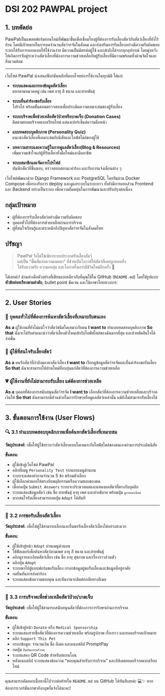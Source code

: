 # DSI 202 PAWPAL project

## 1. บทคัดย่อ 
PawPalเป็นแพลตฟอร์มออนไลน์ที่พัฒนาขึ้นเพื่อเชื่อมโยงผู้ที่ต้องการรับเลี้ยงสัตว์กับสัตว์เลี้ยงที่ยังไร้บ้าน โดยมีเป้าหมายในการลดจำนวนสัตว์จรจัดในสังคม และส่งเสริมการรับเลี้ยงอย่างมีความรับผิดชอบ ระบบได้รับการออกแบบให้ใช้งานง่าย มีความเป็นมิตรต่อผู้ใช้ และเข้าถึงได้จากทุกอุปกรณ์ โดยมุ่งหวังให้เกิดการจับคู่ระหว่างสัตว์เลี้ยงที่ต้องการความช่วยเหลือกับผู้รับเลี้ยงที่มีความพร้อมทั้งด้านจิตใจและสิ่งแวดล้อม

---

เว็บไซต์ PawPal นำเสนอฟังก์ชันหลักที่ตอบโจทย์การใช้งานในทุกมิติ ได้แก่:

- **ระบบแสดงและกรองข้อมูลสัตว์เลี้ยง**  
  แยกตามหมวดหมู่ เช่น เพศ อายุ สี ขนาด และสายพันธุ์

- **ระบบยื่นคำร้องขอรับเลี้ยง**  
  โปร่งใส พร้อมขั้นตอนตรวจสอบเพื่อประเมินความเหมาะสมของผู้รับเลี้ยง

- **ระบบบริจาคเพื่อช่วยเหลือสัตว์ป่วยหรือบาดเจ็บ (Donation Cases)**  
  ติดตามยอดบริจาคแบบเรียลไทม์ แสดงเปอร์เซ็นต์ความคืบหน้า

- **แบบทดสอบบุคลิกภาพ (Personality Quiz)**  
  แนะนำสัตว์เลี้ยงที่เหมาะสมกับนิสัยและไลฟ์สไตล์ของผู้ใช้

- **บทความสาระและความรู้ในการดูแลสัตว์เลี้ยง(Blog & Resources)**  
  เพิ่มความเข้าใจแก่ผู้ที่รับเลี้ยงทั้งมือใหม่และมืออาชีพ

- **ระบบสมาชิกและจัดการโปรไฟล์**  
  บันทึกสัตว์ที่ชื่นชอบ, ตรวจสอบสถานะคำร้อง และรับการแจ้งเตือนต่าง ๆ


เว็บไซต์พัฒนาด้วย Django Framework และ PostgreSQL โดยรันผ่าน Docker Compose เพื่อรองรับการ deploy และดูแลระบบในระยะยาว ทั้งยังมีการแยกส่วน Frontend และ Backend อย่างเป็นระบบ เพื่อความยืดหยุ่นในการพัฒนาและปรับปรุงต่อเนื่อง

## กลุ่มเป้าหมาย

- ผู้ที่ต้องการรับเลี้ยงสัตว์อย่างมีความรับผิดชอบ  
- บุคคลทั่วไปที่ต้องการช่วยเหลือผ่านการบริจาค  
- ผู้ที่สนใจเรียนรู้และตระหนักถึงปัญหาสัตว์จรจัดในสังคมไทย


## ปรัชญา

> PawPal จึงไม่ใช่เพียงระบบประกาศรับเลี้ยงสัตว์  
> แต่เป็น “พื้นที่แห่งความเมตตา” ที่ช่วยเปิดโอกาสให้สัตว์ที่เคยถูกทอดทิ้ง  
> ได้รับความรัก ความอบอุ่น และโอกาสในการมีชีวิตใหม่อีกครั้ง 🐾

ได้เลยค่ะ! ด้านล่างคือตัวอย่างที่เขียนแบบเดียวกับที่คุณใช้ใน GitHub (`README.md`) โดยใช้รูปแบบ **หัวข้อย่อยเรียงตามลำดับ**, bullet point ชัดเจน และใช้ภาษาไทยทางการ:

---

## 2. User Stories

### 🧠 บุคคลทั่วไปที่ต้องการค้นหาสัตว์เลี้ยงที่เหมาะกับตนเอง

**As a** ผู้ใช้งานที่ยังไม่แน่ใจว่าสัตว์ชนิดใดเหมาะกับตน
**I want to** ทำแบบทดสอบบุคลิกภาพ
**So that** ฉันจะได้รับคำแนะนำว่าสัตว์เลี้ยงตัวไหนเข้ากับไลฟ์สไตล์ของฉันมากที่สุด และช่วยตัดสินใจได้ง่ายขึ้น

### 🏡 ผู้ใช้ที่สนใจรับเลี้ยงสัตว์

**As a** คนรักสัตว์ที่กำลังมองหาสัตว์เลี้ยง
**I want to** เรียกดูข้อมูลสัตว์จรจัดและยื่นคำร้องขอรับเลี้ยง
**So that** ฉันจะสามารถให้บ้านใหม่ที่อบอุ่นแก่สัตว์ที่ต้องการความช่วยเหลือ

### 💗 ผู้ใช้งานที่ยังไม่สามารถรับเลี้ยง แต่ต้องการช่วยเหลือ

**As a** บุคคลที่ต้องการสนับสนุนสัตว์จรจัด
**I want to** เลือกสัตว์ที่ต้องการความช่วยเหลือและบริจาคเงินให้
**So that** ฉันสามารถมีส่วนช่วยในการรักษาหรือดูแลสัตว์เหล่านั้น แม้ยังไม่สามารถรับเลี้ยงได้

---

## 3. ขั้นตอนการใช้งาน (User Flows)

### 🔍 3.1 ทำแบบทดสอบบุคลิกภาพเพื่อค้นหาสัตว์เลี้ยงที่เหมาะสม

**วัตถุประสงค์:** เพื่อให้ผู้ใช้ทราบว่าสัตว์เลี้ยงแบบใดเหมาะกับไลฟ์สไตล์ของตนเองผ่านการประเมินนิสัย

**ขั้นตอน:**

* ผู้ใช้เข้าสู่เว็บไซต์ PawPal
* คลิกที่เมนู `Personality Test` จากแถบเมนูด้านบน
* ระบบจะแสดงคำถามจำนวน 5 ข้อ พร้อมตัวเลือก
* ผู้ใช้เลือกคำตอบให้ตรงกับพฤติกรรมหรือความชอบของตน
* เมื่อกดปุ่ม `Submit Answers` ระบบจะประมวลผลและแสดงผลสัตว์ที่ตรงกับบุคลิก
* ระบบแสดงข้อมูลสัตว์ เช่น ชื่อ สายพันธุ์ อายุ เพศ และคำอธิบาย พร้อมปุ่ม `ดูรายละเอียด`
* หากสนใจรับเลี้ยงสามารถกดปุ่ม `Adopt` ได้ทันที

---

### 🏡 3.2 การขอรับเลี้ยงสัตว์เลี้ยง

**วัตถุประสงค์:** เพื่อให้ผู้ใช้สามารถเลือกและยื่นขอรับเลี้ยงสัตว์เลี้ยงได้อย่างสะดวก

**ขั้นตอน:**

* ผู้ใช้เข้าสู่หน้า `Adopt` ผ่านเมนูด้านบน
* ใช้ฟิลเตอร์เพื่อค้นหาสัตว์ตามเพศ อายุ สี ขนาด และสายพันธุ์
* คลิกดูรายละเอียดสัตว์เลี้ยง เช่น ชื่อ อายุ สุขภาพ และเรื่องราวส่วนตัว
* คลิกปุ่ม `Adopt`
* ระบบพาไปสู่แบบฟอร์มขอรับเลี้ยง กรอกข้อมูลผู้ขอรับเลี้ยงและข้อมูลที่อยู่อาศัย
* กดยืนยันการส่งคำร้อง
* ระบบแสดงข้อความขอบคุณ และทีมงานจะติดต่อกลับทางอีเมล

---

### 💝 3.3 การบริจาคเพื่อช่วยเหลือสัตว์ป่วย/บาดเจ็บ

**วัตถุประสงค์:** เพื่อให้ผู้ใช้สามารถสนับสนุนสัตว์ที่ต้องการการรักษาผ่านการบริจาค

**ขั้นตอน:**

* ผู้ใช้เข้าสู่หน้า `Donate` หรือ `Medical Sponsorship`
* ระบบแสดงรายชื่อสัตว์ที่ต้องการความช่วยเหลือ พร้อมรูปภาพ เรื่องราว และยอดบริจาคเป้าหมาย
* คลิก `Support This Pet`
* กรอกข้อมูล: จำนวนเงิน ชื่อ อีเมล และแนบสลิป PromptPay
* กดปุ่ม `ยืนยันการบริจาค`
* ระบบแสดง QR Code สำหรับสแกนโอน
* หลังแนบสลิป ระบบแสดงข้อความ “ขอบคุณสำหรับการบริจาค” และอัปเดตยอดบริจาคแบบเรียลไทม์

---

คุณสามารถคัดลอกเนื้อหานี้ไปวางต่อท้ายใน `README.md` บน GitHub ได้ทันทีเลยค่ะ 💻✨
หากต้องการเวอร์ชันภาษาอังกฤษก็แจ้งได้นะคะ!
